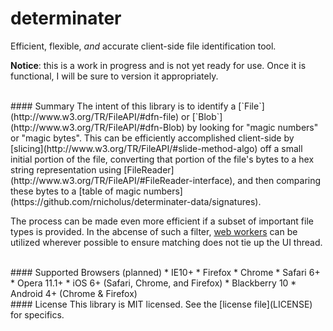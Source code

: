 determinater
============

Efficient, flexible, _and_ accurate client-side file identification tool.

**Notice**: this is a work in progress and is not yet ready for use.  Once it is functional, 
I will be sure to version it appropriately.


<br/>
#### Summary
The intent of this library is to identify a [`File`](http://www.w3.org/TR/FileAPI/#dfn-file) or 
[`Blob`](http://www.w3.org/TR/FileAPI/#dfn-Blob) by looking for "magic numbers" or "magic bytes".
This can be efficiently accomplished client-side by [slicing](http://www.w3.org/TR/FileAPI/#slide-method-algo) 
off a small initial portion of the file, converting that portion of the file's bytes to a hex string representation 
using [FileReader](http://www.w3.org/TR/FileAPI/#FileReader-interface), and then comparing
these bytes to a [table of magic numbers](https://github.com/rnicholus/determinater-data/signatures).

The process can be made even more efficient if a subset of important file types is provided.  In the abcense of 
such a filter, [web workers](http://www.w3.org/TR/workers/) can be utilized wherever possible to ensure 
matching does not tie up the UI thread.


<br/>
#### Supported Browsers (planned)
* IE10+
* Firefox
* Chrome
* Safari 6+
* Opera 11.1+
* iOS 6+ (Safari, Chrome, and Firefox)
* Blackberry 10
* Android 4+ (Chrome & Firefox)

<br/>
#### License
This library is MIT licensed.  See the [license file](LICENSE) for specifics.
